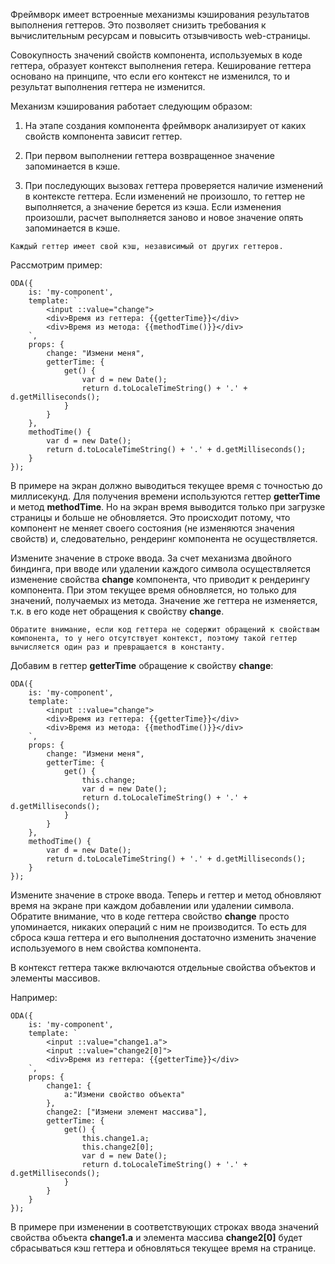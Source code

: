 ﻿Фреймворк имеет встроенные механизмы кэширования результатов выполнения геттеров. Это позволяет снизить требования к вычислительным ресурсам и повысить отзывчивость web-страницы.

Совокупность значений свойств компонента, используемых в коде геттера, образует контекст выполнения гетера. Кеширование геттера основано на принципе, что если его контекст не изменился, то и результат выполнения геттера не изменится.

Механизм кэширования работает следующим образом:

1. На этапе создания компонента фреймворк анализирует от каких свойств компонента зависит геттер.

1. При первом выполнении геттера возвращенное значение запоминается в кэше.

1. При последующих вызовах геттера проверяется наличие изменений в контексте геттера. Если изменений не произошло, то геттер не выполняется, а значение берется из кэша. Если изменения произошли, расчет выполняется заново и новое значение опять запоминается в кэше.

```info_md
Каждый геттер имеет свой кэш, независимый от других геттеров.
```

Рассмотрим пример:

```javascript_run_line_edit_[my-component.js]_h=60_
ODA({
    is: 'my-component',
    template: `
        <input ::value="change">
        <div>Время из геттера: {{getterTime}}</div>
        <div>Время из метода: {{methodTime()}}</div>
    `,
    props: {
        change: "Измени меня",
        getterTime: {
            get() {
                var d = new Date();
                return d.toLocaleTimeString() + '.' + d.getMilliseconds();
            }
        }
    },
    methodTime() {
        var d = new Date();
        return d.toLocaleTimeString() + '.' + d.getMilliseconds();
    }
});
```

В примере на экран должно выводиться текущее время с точностью до миллисекунд. Для получения времени используются геттер **getterTime** и метод **methodTime**. Но на экран время выводится только при загрузке страницы и больше не обновляется. Это происходит потому, что компонент не меняет своего состояния (не изменяются значения свойств) и, следовательно, рендеринг компонента не осуществляется.

Измените значение в строке ввода. За счет механизма двойного биндинга, при вводе или удалении каждого символа осуществляется изменение свойства **change** компонента, что приводит к рендерингу компонента. При этом текущее время обновляется, но только для значений, получаемых из метода. Значение же геттера не изменяется, т.к. в его коде нет обращения к свойству **change**.

```warning_md
Обратите внимание, если код геттера не содержит обращений к свойствам компонента, то у него отсутствует контекст, поэтому такой геттер вычисляется один раз и превращается в константу.
```

Добавим в геттер **getterTime** обращение к свойству **change**:

```javascript_run_line_edit_[my-component.js]_h=60_
ODA({
    is: 'my-component',
    template: `
        <input ::value="change">
        <div>Время из геттера: {{getterTime}}</div>
        <div>Время из метода: {{methodTime()}}</div>
    `,
    props: {
        change: "Измени меня",
        getterTime: {
            get() {
                this.change;
                var d = new Date();
                return d.toLocaleTimeString() + '.' + d.getMilliseconds();
            }
        }
    },
    methodTime() {
        var d = new Date();
        return d.toLocaleTimeString() + '.' + d.getMilliseconds();
    }
});
```

Измените значение в строке ввода. Теперь и геттер и метод обновляют время на экране при каждом добавлении или удалении символа. Обратите внимание, что в коде геттера свойство **change** просто упоминается, никаких операций с ним не производится. То есть для сброса кэша геттера и его выполнения достаточно изменить значение используемого в нем свойства компонента.

В контекст геттера также включаются отдельные свойства объектов и элементы массивов.

Например:

```javascript_run_line_edit_[my-component.js]_h=40_
ODA({
    is: 'my-component',
    template: `
        <input ::value="change1.a">
        <input ::value="change2[0]">
        <div>Время из геттера: {{getterTime}}</div>
    `,
    props: {
        change1: {
            a:"Измени свойство объекта"
        },
        change2: ["Измени элемент массива"],
        getterTime: {
            get() {
                this.change1.a;
                this.change2[0];
                var d = new Date();
                return d.toLocaleTimeString() + '.' + d.getMilliseconds();
            }
        }
    }
});
```

В примере при изменении в соответствующих строках ввода значений свойства объекта **change1.a** и элемента массива **change2[0]** будет сбрасываться кэш геттера и обновляться текущее время на странице.
